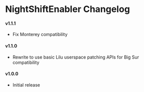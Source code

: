 NightShiftEnabler Changelog
===========================
#### v1.1.1
- Fix Monterey compatibility

#### v1.1.0
- Rewrite to use basic Lilu userspace patching APIs for Big Sur compatibility

#### v1.0.0
- Initial release
